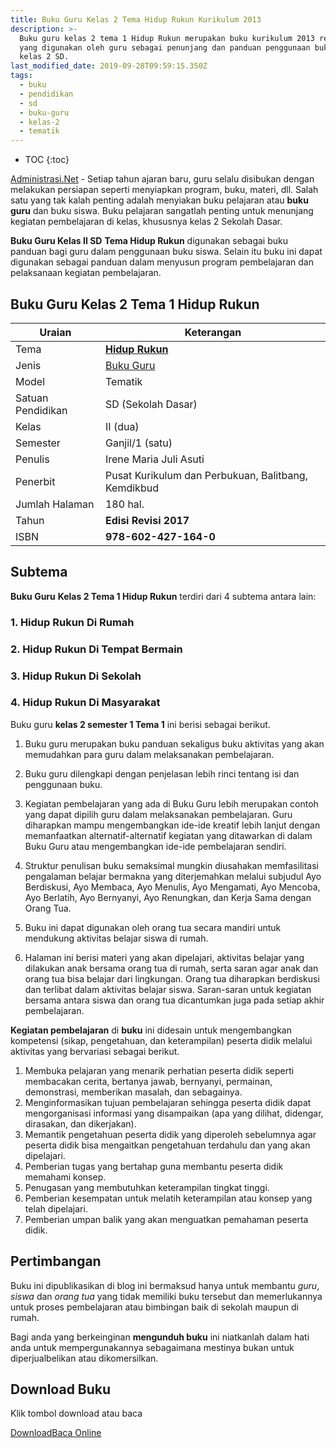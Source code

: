 ```yaml
---
title: Buku Guru Kelas 2 Tema Hidup Rukun Kurikulum 2013
description: >-
  Buku guru kelas 2 tema 1 Hidup Rukun merupakan buku kurikulum 2013 revisi 2017
  yang digunakan oleh guru sebagai penunjang dan panduan penggunaan buku siswa
  kelas 2 SD.
last_modified_date: 2019-09-28T09:59:15.350Z
tags:
  - buku
  - pendidikan
  - sd
  - buku-guru
  - kelas-2
  - tematik
---
```

* TOC
{:toc}

<script type="application/ld+json">
{
  "@context":"http://schema.org",
  "@type":"Book",
  "name" : "{{ page.title }}",
  "author": {
    "@type":"Person",
    "name":"Irene Maria Juli Asuti"
  },
  "url" : "{{ site.url }}{{ page.url }}",
  "workExample" : [{
    "@type": "Book",
    "isbn": "978-602-427-164-0",
    "bookEdition": "Revisi 2017",
    "bookFormat": "http://schema.org/Hardcover",
    "potentialAction":{
    "@type":"ReadAction",
    "target":
      {
        "@type":"EntryPoint",
        "urlTemplate":"{{ site.url }}{{ page.url }}",
        "actionPlatform":[
          "http://schema.org/DesktopWebPlatform",
          "http://schema.org/IOSPlatform",
          "http://schema.org/AndroidPlatform"
        ]
      }
      }
    }
    ]
    }
 
</script>

[Administrasi.Net](/ "Administrasi.Net") - Setiap tahun ajaran baru, guru selalu disibukan dengan melakukan persiapan seperti menyiapkan program, buku, materi, dll. Salah satu yang tak kalah penting adalah menyiakan buku pelajaran atau **buku guru** dan buku siswa. Buku pelajaran sangatlah penting untuk menunjang kegiatan pembelajaran di kelas, khususnya kelas 2 Sekolah Dasar. 

**Buku Guru Kelas II SD** **Tema Hidup Rukun** digunakan sebagai buku panduan bagi guru dalam penggunaan buku siswa. Selain itu buku ini dapat digunakan sebagai panduan dalam menyusun program pembelajaran dan pelaksanaan kegiatan pembelajaran.

## Buku Guru Kelas 2 Tema 1 Hidup Rukun

|Uraian|Keterangan|
| --- | --- |
|Tema|<a href="/bsd/buku-guru-kelas-2-kurtilas-tema-hidup-rukun" title="Buku Guru Kelas 2 semester 1 Tema 1 Hidup Rukun K13 Revisi 2017"><strong>Hidup Rukun</strong></a>|
|Jenis|<a href="/bsd" title="Buku Guru" target="_blank">Buku Guru</a>|
|Model|Tematik|
|Satuan Pendidikan|SD (Sekolah Dasar)|
Kelas|II (dua)|
|Semester|Ganjil/1 (satu)|
Penulis|Irene Maria Juli Asuti|
|Penerbit|Pusat Kurikulum dan Perbukuan, Balitbang, Kemdikbud|
|Jumlah Halaman|180 hal.|
|Tahun|<strong>Edisi Revisi 2017</strong>|
|ISBN|<strong>978-602-427-164-0</strong>|

## Subtema
<strong>Buku Guru</strong> <strong>Kelas 2 Tema 1 Hidup Rukun</strong> terdiri dari 4 subtema antara lain: 
### 1. Hidup Rukun Di Rumah
### 2. Hidup Rukun Di Tempat Bermain
### 3. Hidup Rukun Di Sekolah
### 4. Hidup Rukun Di Masyarakat

Buku guru <b>kelas 2 semester 1 Tema 1</b> ini berisi sebagai berikut.
1. Buku guru merupakan buku panduan sekaligus buku aktivitas yang akan memudahkan para guru dalam melaksanakan pembelajaran.
2. Buku guru dilengkapi dengan penjelasan lebih rinci tentang isi dan penggunaan buku.
3. Kegiatan pembelajaran yang ada di Buku Guru lebih merupakan contoh yang dapat dipilih guru dalam melaksanakan pembelajaran. Guru diharapkan mampu mengembangkan ide-ide kreatif lebih lanjut dengan memanfaatkan alternatif-alternatif kegiatan yang ditawarkan di dalam Buku Guru atau mengembangkan ide-ide pembelajaran sendiri.
4. Struktur penulisan buku semaksimal mungkin diusahakan memfasilitasi pengalaman belajar bermakna yang diterjemahkan melalui subjudul Ayo Berdiskusi, Ayo Membaca, Ayo Menulis, Ayo Mengamati, Ayo Mencoba, Ayo Berlatih, Ayo Bernyanyi, Ayo Renungkan, dan Kerja Sama dengan Orang Tua.
7. Buku ini dapat digunakan oleh orang tua secara mandiri untuk mendukung aktivitas belajar siswa di rumah.
  
8. Halaman ini berisi materi yang akan dipelajari, aktivitas belajar yang dilakukan anak bersama orang tua di rumah, serta saran agar anak dan orang tua bisa belajar dari lingkungan. Orang tua diharapkan berdiskusi dan terlibat dalam aktivitas belajar siswa. Saran-saran untuk kegiatan bersama antara siswa dan orang tua dicantumkan juga pada setiap akhir pembelajaran. 

<b>Kegiatan pembelajaran</b> di <b>buku</b> ini didesain untuk mengembangkan kompetensi (sikap, pengetahuan, dan keterampilan) peserta didik melalui aktivitas yang bervariasi sebagai berikut.
<ol><li>Membuka pelajaran yang menarik perhatian peserta didik seperti membacakan cerita, bertanya jawab, bernyanyi, permainan, demonstrasi, memberikan masalah, dan sebagainya.</li><li>Menginformasikan tujuan pembelajaran sehingga peserta didik dapat mengorganisasi informasi yang disampaikan (apa yang dilihat, didengar, dirasakan, dan dikerjakan).</li><li>Memantik pengetahuan peserta didik yang diperoleh sebelumnya agar peserta didik bisa mengaitkan pengetahuan terdahulu dan yang akan dipelajari.</li><li>Pemberian tugas yang bertahap guna membantu peserta didik memahami konsep.</li><li>Penugasan yang membutuhkan keterampilan tingkat tinggi.</li><li>Pemberian kesempatan untuk melatih keterampilan atau konsep yang telah dipelajari.</li><li>Pemberian umpan balik yang akan menguatkan pemahaman peserta didik.</li></ol>
  
## Pertimbangan
Buku ini dipublikasikan di blog ini bermaksud hanya untuk membantu _guru_, _siswa_ dan _orang tua_ yang tidak memiliki buku tersebut dan memerlukannya untuk proses pembelajaran atau bimbingan baik di sekolah maupun di rumah.

Bagi anda yang berkeinginan <b>mengunduh buku</b> ini niatkanlah dalam hati anda untuk mempergunakannya sebagaimana mestinya bukan untuk diperjualbelikan atau dikomersilkan.
  
## Download Buku
Klik tombol download atau baca
<p class="center"><a class="button download" href="https://docs.google.com/uc?export=download&id=0B1j4dij_cZkMTlZWTy1tMkwxVm8" rel="nofollow" target="_blank" title="Download">Download</a><a class="button demo open-dialog" href="https://drive.google.com/file/d/0B1j4dij_cZkMTlZWTy1tMkwxVm8/preview" Title="Baca Online" rel="nofollow">Baca Online</a></p>
